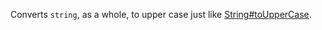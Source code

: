 Converts <code>string</code>, as a whole, to upper case just like <a href="https://mdn.io/toUpperCase">String#toUpperCase</a>.